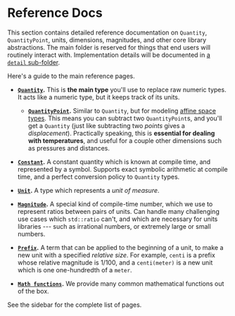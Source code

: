 # Reference Docs

This section contains detailed reference documentation on `Quantity`, `QuantityPoint`, units,
dimensions, magnitudes, and other core library abstractions.  The main folder is reserved for things
that end users will routinely interact with.  Implementation details will be documented in
[a `detail` sub-folder](./detail/index.md).

Here's a guide to the main reference pages.

- **[`Quantity`](./quantity.md).**  This is **the main type** you'll use to replace raw numeric types.
  It acts like a numeric type, but it keeps track of its units.

    - **[`QuantityPoint`](./quantity_point.md).**  Similar to `Quantity`, but for modeling [affine
      space types](http://videocortex.io/2018/Affine-Space-Types/).  This means you can subtract two
      `QuantityPoint`s, and you'll get a `Quantity` (just like subtracting two _points_ gives
      a _displacement_).  Practically speaking, this is **essential for dealing with temperatures**,
      and useful for a couple other dimensions such as pressures and distances.

- **[`Constant`](./constant.md).**  A constant quantity which is known at compile time, and
  represented by a symbol.  Supports exact symbolic arithmetic at compile time, and a perfect
  conversion policy to `Quantity` types.

- **[`Unit`](./unit.md).**  A type which represents a _unit of measure_.

- **[`Magnitude`](./magnitude.md).**  A special kind of compile-time number, which we use to
  represent ratios between pairs of units.  Can handle many challenging use cases which `std::ratio`
  can't, and which are necessary for units libraries --- such as irrational numbers, or extremely
  large or small numbers.

- **[`Prefix`](./prefix.md).**  A term that can be applied to the beginning of a unit, to make a new
  unit with a specified _relative size_.  For example, `centi` is a prefix whose relative magnitude
  is $1/100$, and a `centi(meter)` is a new unit which is one one-hundredth of a `meter`.

- **[`Math functions`](./math.md).**  We provide many common mathematical functions out of the box.

See the sidebar for the complete list of pages.
